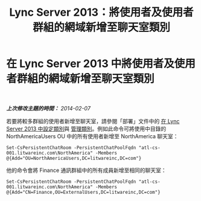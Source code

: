 ﻿---
title: Lync Server 2013：將使用者及使用者群組的網域新增至聊天室類別
TOCTitle: 將使用者及使用者群組的網域新增至聊天室類別
ms:assetid: ee03f2cf-1c84-41c4-b524-d0729be33b8c
ms:mtpsurl: https://technet.microsoft.com/zh-tw/library/JJ215884(v=OCS.15)
ms:contentKeyID: 49292723
ms.date: 08/24/2015
mtps_version: v=OCS.15
ms.translationtype: HT
---

# 在 Lync Server 2013 中將使用者及使用者群組的網域新增至聊天室類別

 

_**上次修改主題的時間：** 2014-02-07_

若要將較多群組的使用者新增至聊天室，請參閱「部署」文件中的 [在 Lync Server 2013 中設定類別](lync-server-2013-configure-categories.md)與 [管理類別](manage-categories.md)。例如此命令可將使用中目錄的 NorthAmericaUsers OU 中的所有使用者新增至 NorthAmerica 聊天室：

    Set-CsPersistentChatRoom -PersistentChatPoolFqdn "atl-cs-001.litwareinc.com\NorthAmerica" -Members @{Add="OU=NorthAmericaUsers,DC=litwareinc,DC=com"}

他的命令會將 Finance 通訊群組中的所有成員新增至相同的聊天室：

    Set-CsPersistentChatRoom -PersistentChatPoolFqdn "atl-cs-001.litwareinc.com\NorthAmerica" -Members @{Add="CN=Finance,OU=ExternalUsers,DC=litwareinc,DC=com"}

